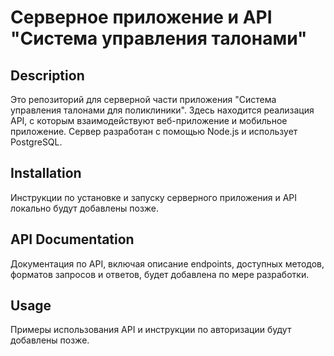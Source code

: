 # Серверное приложение и API "Система управления талонами"

## Description

Это репозиторий для серверной части приложения "Система управления талонами для поликлиники". Здесь находится реализация API, с которым взаимодействуют веб-приложение и мобильное приложение. Сервер разработан с помощью Node.js и использует PostgreSQL.

## Installation

Инструкции по установке и запуску серверного приложения и API локально будут добавлены позже.

## API Documentation

Документация по API, включая описание endpoints, доступных методов, форматов запросов и ответов, будет добавлена по мере разработки.

## Usage

Примеры использования API и инструкции по авторизации будут добавлены позже. 
